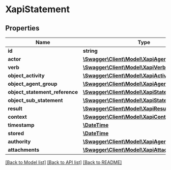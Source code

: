 # XapiStatement

## Properties
Name | Type | Description | Notes
------------ | ------------- | ------------- | -------------
**id** | **string** |  | [optional] 
**actor** | [**\Swagger\Client\Model\XapiAgentGroup**](XapiAgentGroup.md) |  | [optional] 
**verb** | [**\Swagger\Client\Model\XapiVerb**](XapiVerb.md) |  | [optional] 
**object_activity** | [**\Swagger\Client\Model\XapiActivity**](XapiActivity.md) |  | [optional] 
**object_agent_group** | [**\Swagger\Client\Model\XapiAgentGroup**](XapiAgentGroup.md) |  | [optional] 
**object_statement_reference** | [**\Swagger\Client\Model\XapiStatementReference**](XapiStatementReference.md) |  | [optional] 
**object_sub_statement** | [**\Swagger\Client\Model\XapiStatement**](XapiStatement.md) |  | [optional] 
**result** | [**\Swagger\Client\Model\XapiResult**](XapiResult.md) |  | [optional] 
**context** | [**\Swagger\Client\Model\XapiContext**](XapiContext.md) |  | [optional] 
**timestamp** | [**\DateTime**](\DateTime.md) |  | [optional] 
**stored** | [**\DateTime**](\DateTime.md) |  | [optional] 
**authority** | [**\Swagger\Client\Model\XapiAgentGroup**](XapiAgentGroup.md) |  | [optional] 
**attachments** | [**\Swagger\Client\Model\XapiAttachment[]**](XapiAttachment.md) |  | [optional] 

[[Back to Model list]](../../README.md#documentation-for-models) [[Back to API list]](../../README.md#documentation-for-api-endpoints) [[Back to README]](../../README.md)

